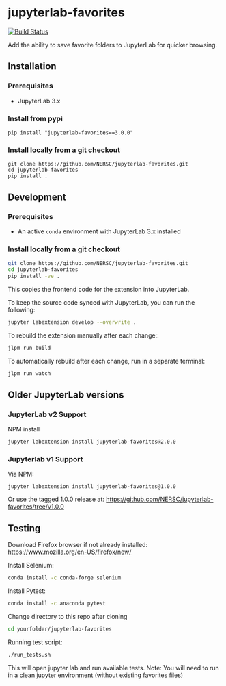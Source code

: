 # jupyterlab-favorites

[![Build Status](https://travis-ci.com/NERSC/jupyterlab-favorites.svg?branch=master)](https://travis-ci.com/NERSC/jupyterlab-favorites)

Add the ability to save favorite folders to JupyterLab for quicker browsing.

## Installation

### Prerequisites

* JupyterLab 3.x

### Install from pypi
```
pip install "jupyterlab-favorites==3.0.0"
```

### Install locally from a git checkout
```
git clone https://github.com/NERSC/jupyterlab-favorites.git
cd jupyterlab-favorites
pip install .
```

## Development

### Prerequisites

* An active `conda` environment with JupyterLab 3.x installed

### Install locally from a git checkout
```bash
git clone https://github.com/NERSC/jupyterlab-favorites.git
cd jupyterlab-favorites
pip install -ve .
```
This copies the frontend code for the extension into JupyterLab.

To keep the source code synced with JupyterLab, you can run the following:
```bash
jupyter labextension develop --overwrite .
```

To rebuild the extension manually after each change::
```bash
jlpm run build
```

To automatically rebuild after each change, run in a separate terminal:
```bash
jlpm run watch
```

## Older JupyterLab versions

### JupyterLab v2 Support

NPM install
```bash
jupyter labextension install jupyterlab-favorites@2.0.0
```

### Jupyterlab v1 Support

Via NPM:
```{bash}
jupyter labextension install jupyterlab-favorites@1.0.0
```

Or use the tagged 1.0.0 release at:
https://github.com/NERSC/jupyterlab-favorites/tree/v1.0.0

## Testing 
Download Firefox browser if not already installed: https://www.mozilla.org/en-US/firefox/new/

Install Selenium:
```bash
conda install -c conda-forge selenium
```
Install Pytest:
```bash
conda install -c anaconda pytest
```

Change directory to this repo after cloning
```bash
cd yourfolder/jupyterlab-favorites
```
Running test script:
```bash
./run_tests.sh
```
This will open jupyter lab and run available tests. 
Note: You will need to run in a clean jupyter environment (without existing favorites files) 
